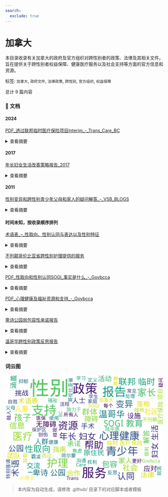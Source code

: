 ```yaml
---
search:
  exclude: true
---
```



# 加拿大

本目录收录有关加拿大的政府及官方组织对跨性别者的政策、法律及其相关文件，旨在提供关于跨性别者权益保障、健康医疗服务以及社会支持等方面的官方信息和资源。


标签: `加拿大`, `政府文件`, `法律政策`, `跨性别`, `官方组织`, `权益保障`


总计 9 篇内容



### 📄 文档


#### 2024



[PDF_透过联邦临时医疗保险项目Interim_-_Trans_Care_BC](PDF_透过联邦临时医疗保险项目Interim_-_Trans_Care_BC_page.md)<details><summary>查看摘要</summary>

该文件为《透过联邦临时医疗保险项目获取性别肯定护理》的指南，介绍了加拿大联邦临时医疗保险项目（IFHP）对新移民、难民和寻求庇护者提供的医疗保障，特别是针对性别肯定医疗的相关内容。文件详细说明了联邦临时医保提供的基本保障服务，包括全科医生和专科医生如何提供荷尔蒙治疗、手术评估和处方荷尔蒙。特别强调了联邦临时医保对性别肯定手术的保障限制，以及申请资格和流程。文件中提及如何通过Trans Care BC获得支持，以及面对可能的医疗费用问题时应采取的步骤，帮助跨性别人士在加拿大顺利获得所需的医疗服务。
</details>



#### 2017



[年长妇女生活改善策略报告_2017](年长妇女生活改善策略报告_2017_page.md)<details><summary>查看摘要</summary>

这份报告名为《改善低陆平原年长妇女生活的主要法律、政策及服务提供策略》，旨在探讨并提出改善年长妇女生活质素的相关法律及社会政策。从2014年至2016年，通过在温哥华低陆平原的14个咨询活动，研究团队收集了162位年长妇女的经验，值得注意的是，这些妇女中包括了被政治边缘化的群体，如残疾妇女和原住民妇女。报告总结了影响年长妇女生活的主要障碍，包括贫穷、各种形式的歧视、取得医疗和家居支援的难度以及暴力与虐待的经历。
</details>



#### 2011



[性别变异和跨性别青少年父母和家人的疑问解答_-_VSB_BLOGS](性别变异和跨性别青少年父母和家人的疑问解答_-_VSB_BLOGS_page.md)<details><summary>查看摘要</summary>

该PDF文档为温哥华教育局于2011年发布的《性别变异和跨性别青少年父母和家人的疑问解答》小册子，旨在为跨性别和性别变异青少年的家长及家庭成员提供支持和指导。文件内容包括如何识别性别变异儿童的行为、家长如何支持孩子发展健康自我形象、如何处理社区与家族的不同观点和接纳等多方面的信息。文中提供了对常见问题的解答，例如如何处理孩子的性别认同、该如何给与积极支持、家人如何在社会上维护跨性别孩子的权利等。小册子还特别强调了家庭接纳的重要性，以及社会对性别变异青少年的期望与压力。此外，文件还包含一些词汇表，帮助家长理解相关的性别和性倾向术语，以便于更好地进行交流和沟通。此外，文中还推荐了一些相关支持资源，帮助家庭找到必要的外部支持。
</details>



#### 时间未知，按收录顺序排列



[术语表_–_性取向、性别认同与表达以及性别特征](术语表_–_性取向、性别认同与表达以及性别特征_page.md)<details><summary>查看摘要</summary>

该文件是一个跨性别术语表，涵盖了与性取向、性别认同、性别表达及性别特征相关的多个术语。内容包括这些术语的英文、法文和中文对照，提供了清晰的定义和术语解释，便利于跨性别人士及其支持者更好地理解和交流。例如，术语如 "性别焦虑症"、"性别确认手术"、"无性恋"、"双性人" 等都有详尽的定义。此资料旨在增加对性别及性取向多样性的认识与理解，帮助推广对性别少数群体的尊重与包容。术语表的内容对于从事相关领域研究的学者、法律及社工专业人士以及普通公众都有重要的参考价值，为相关政策的制订与实施提供了基础。
</details>




[不列颠哥伦比亚省跨性别护理提供的服务](不列颠哥伦比亚省跨性别护理提供的服务_page.md)<details><summary>查看摘要</summary>

该文件详细介绍了不列颠哥伦比亚省的跨性别护理提供的服务，着重于帮助双灵、跨性别以及性别非二元人士获取适合他们的医疗和护理方案。文中提到，该护理导航团队提供多种服务，包括帮助用户寻找健康保健资源，探索各种就医选择和流程，以及提供性别肯定医疗护理的信息。服务对象涵盖了各个年龄段的人群，包括青少年、成人和儿童，以及他们的看护人、伴侣和亲友。此外，文中还指出，服务团队与其他服务人员合作，以推广以就医者为中心的性别肯定护理最佳实践。该文件体现了对提供公平、无障碍护理的承诺，并强调采用“反压迫”与“创伤知情”的方法，以人为本的原则。
</details>




[PDF_性取向和性别认同SOGI_事实是什么_-_Govbcca](PDF_性取向和性别认同SOGI_事实是什么_-_Govbcca_page.md)<details><summary>查看摘要</summary>

该文件主要讨论了性取向和性别认同（SOGI）在教育中的重要性，致力于消除关于SOGI包容教育的虚假信息。文件强调了实施SOGI教育的原因，包括防止霸凌和为学生提供一个包容的学习环境。它详细介绍了SOGI教育的目标是让每个学生都能感受到安全和归属，进而提高他们的学习表现和幸福感。同时，文件中列出了几个常见误解并逐一进行了澄清，比如SOGI教育并不是强迫孩子改变性别，而是创造一个包容的环境来反对任何形式的歧视和霸凌。此外，文件还提到SOGI教育不会剥夺家长了解孩子所学内容的权利，家长仍然可以与教师交流沟通。
</details>




[PDF_心理健康及福祉资源和支持_-_Govbcca](PDF_心理健康及福祉资源和支持_-_Govbcca_page.md)<details><summary>查看摘要</summary>

该文件为一份关于心理健康及福祉的资源和支持指南，旨在为儿童和青少年提供相关信息和支持，以应对常见的心理健康挑战。文件内容集中于不同人群（包括LGBTQ2S+人群和原住民群体）所面临的心理健康问题，提供多种资源和服务供青少年及其家长使用。文件中提到的资源包括心理健康服务中心、网络支持、热线服务及应对青少年焦虑和抑郁的具体方法和建议。特定章节详细介绍了心理健康的相关挑战，如焦虑、抑郁和神经多样性等，并提供了应对这些挑战的实用策略。该指南还讨论了饮食和身体活动对心理健康的影响，以及针对那些经历自我伤害和创伤的人所能获得的支持和资源。
</details>




[卑诗公园局包容性承诺报告](卑诗公园局包容性承诺报告_page.md)<details><summary>查看摘要</summary>

该文件是卑诗公园局关于包容性承诺的报告，内容旨在展示卑诗省在保护区和公园内所作的努力，确保每个游客都能感到欢迎并能够顺利使用公园设施。文件首先明确了卑诗省内的省级公园和保护区的重要性，以及这些区域的多样性和原住民文化背景。包括政府官员的致辞，强调了包容性和无障碍设施的重要性，以确保所有人，无论身心能力或身份如何，都可以在公园中受到尊重并有意义地进行活动。文件详细列出了卑诗公园局的愿景，包括将包容性原则融入到政策和实践中，强调与社区组织的合作，借此征求反馈并加强对重要议题的意识。同时，本报告还提出了具体措施，例如无障碍设施的建设、数字服务的优化、与社区的合作计划，以及生态系统保护与利用的结合。卑诗公园局正在不断致力于消除各种障碍，确保所有人能享受到自然带来的益处。
</details>




[温哥华跨性别政策反思报告](温哥华跨性别政策反思报告_page.md)<details><summary>查看摘要</summary>

本报告是对温哥华市跨性别政策的反思与评估，旨在分析当前政策的实施效果及其对跨性别群体的影响。文件详细列出了温哥华市在实践中遇到的问题，包括政策实施的不足之处、跨性别个体在获得医疗和社会支持方面的障碍，以及政策如何未能全面反映跨性别者的实际需要。报告中还涵盖了对相关法律法规的分析，以及如何在政策制定中融入跨性别者的意见和建议。通过对各项措施的实证研究，报告为改善跨性别者的生活状况、提升政策的有效性提供了切实的建议和对策。
</details>




### 词云图

![./政府及官方组织文件/加拿大摘要词云图](abstracts_wordcloud.png)


> 本内容为自动生成，请修改 .github/ 目录下的对应脚本或者模板
